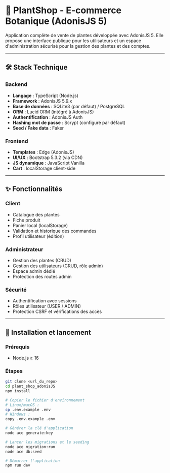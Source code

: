 # 🌿 PlantShop - E-commerce Botanique (AdonisJS 5)

Application complète de vente de plantes développée avec AdonisJS 5.
Elle propose une interface publique pour les utilisateurs et un espace d'administration sécurisé pour la gestion des plantes et des comptes.

---

## 🛠 Stack Technique

### Backend

- **Langage** : TypeScript (Node.js)
- **Framework** : AdonisJS 5.9.x
- **Base de données** : SQLite3 (par défaut) / PostgreSQL
- **ORM** : Lucid ORM (intégré à AdonisJS)
- **Authentification** : AdonisJS Auth
- **Hashing mot de passe** : Scrypt (configuré par défaut)
- **Seed / Fake data** : Faker

### Frontend

- **Templates** : Edge (AdonisJS)
- **UI/UX** : Bootstrap 5.3.2 (via CDN)
- **JS dynamique** : JavaScript Vanilla
- **Cart** : localStorage client-side

---

## ✨ Fonctionnalités

### Client

- Catalogue des plantes
- Fiche produit
- Panier local (localStorage)
- Validation et historique des commandes
- Profil utilisateur (édition)

### Administrateur

- Gestion des plantes (CRUD)
- Gestion des utilisateurs (CRUD, rôle admin)
- Espace admin dédié
- Protection des routes admin

### Sécurité

- Authentification avec sessions
- Rôles utilisateur (USER / ADMIN)
- Protection CSRF et vérifications des accès

---

## 🚀 Installation et lancement

### Prérequis

- Node.js ≥ 16

### Étapes

```bash
git clone <url_du_repo>
cd plant_shop_adonisJS
npm install

# Copier le fichier d'environnement
# Linux/macOS :
cp .env.example .env
# Windows :
copy .env.example .env

# Générer la clé d'application
node ace generate:key

# Lancer les migrations et le seeding
node ace migration:run
node ace db:seed

# Démarrer l'application
npm run dev
